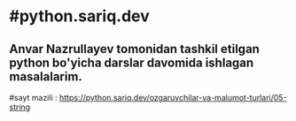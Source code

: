 <h1>#python.sariq.dev</h1>

<h2>Anvar Nazrullayev tomonidan tashkil etilgan python bo'yicha darslar davomida ishlagan masalalarim.</h2>

#sayt mazili : https://python.sariq.dev/ozgaruvchilar-va-malumot-turlari/05-string



